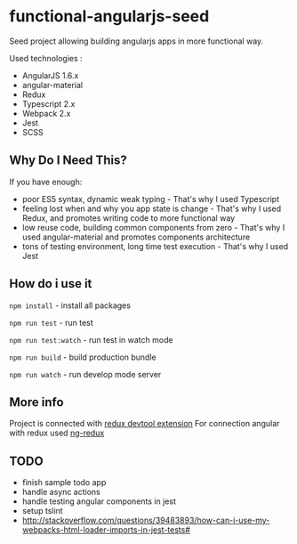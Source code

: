 # functional-angularjs-seed

Seed project allowing building angularjs apps in more functional way.

Used technologies :
 - AngularJS 1.6.x
 - angular-material
 - Redux
 - Typescript 2.x
 - Webpack 2.x
 - Jest
 - SCSS
 
## Why Do I Need This?

If you have enough: 
 - poor ES5 syntax, dynamic weak typing - That's why I used Typescript
 - feeling lost when and why you app state is change - That's why I used Redux, and promotes writing code to more functional way
 - low reuse code, building common components from zero - That's why I used angular-material and promotes components architecture
 - tons of testing environment, long time test execution - That's why I used Jest 
  
## How do i use it
`npm install` - install all packages

`npm run test` - run test

`npm run test:watch` - run test in watch mode

`npm run build` - build production bundle

`npm run watch` - run develop mode server

## More info
Project is connected with [redux devtool extension](http://extension.remotedev.io/)
For connection angular with redux used [ng-redux](https://github.com/angular-redux/ng-redux)

## TODO
 - finish sample todo app
 - handle async actions
 - handle testing angular components in jest
 - setup tslint
 - http://stackoverflow.com/questions/39483893/how-can-i-use-my-webpacks-html-loader-imports-in-jest-tests#
